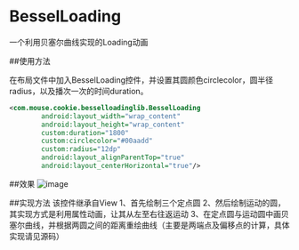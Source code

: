 # BesselLoading
一个利用贝塞尔曲线实现的Loading动画

##使用方法

在布局文件中加入BesselLoading控件，并设置其圆颜色circlecolor，圆半径radius，以及播次一次的时间duration。
```xml
<com.mouse.cookie.besselloadinglib.BesselLoading
        android:layout_width="wrap_content"
        android:layout_height="wrap_content"
        custom:duration="1800"
        custom:circlecolor="#00aadd"
        custom:radius="12dp"
        android:layout_alignParentTop="true"
        android:layout_centerHorizontal="true"/>
```

##效果
![image](https://github.com/cookiemouse/BesselLoading/blob/master/gif/Animation.gif)

##实现方法
  该控件继承自View
1、首先绘制三个定点圆
2、然后绘制运动的圆，其实现方式是利用属性动画，让其从左至右往返运动
3、在定点圆与运动圆中画贝塞尔曲线，并根据两圆之间的距离重绘曲线（主要是两端点及偏移点的计算，具体实现请见源码）
